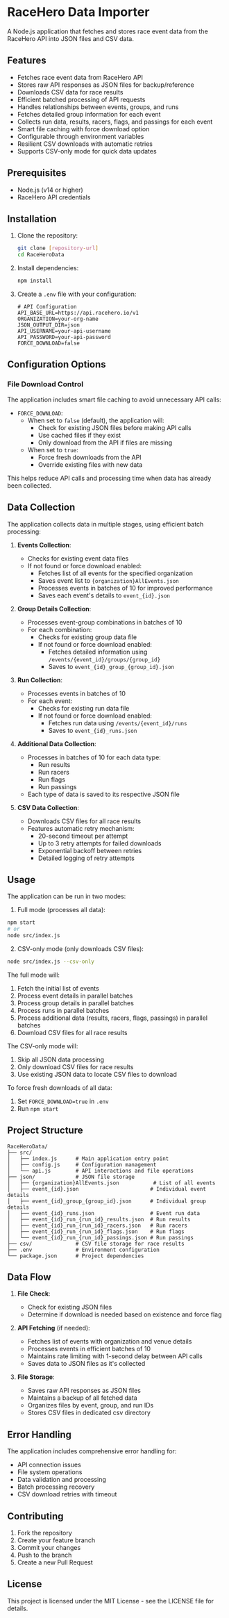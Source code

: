 # RaceHero Data Importer

A Node.js application that fetches and stores race event data from the RaceHero API into JSON files and CSV data.

## Features

- Fetches race event data from RaceHero API
- Stores raw API responses as JSON files for backup/reference
- Downloads CSV data for race results
- Efficient batched processing of API requests
- Handles relationships between events, groups, and runs
- Fetches detailed group information for each event
- Collects run data, results, racers, flags, and passings for each event
- Smart file caching with force download option
- Configurable through environment variables
- Resilient CSV downloads with automatic retries
- Supports CSV-only mode for quick data updates

## Prerequisites

- Node.js (v14 or higher)
- RaceHero API credentials

## Installation

1. Clone the repository:
   ```bash
   git clone [repository-url]
   cd RaceHeroData
   ```

2. Install dependencies:
   ```bash
   npm install
   ```

3. Create a `.env` file with your configuration:
   ```env
   # API Configuration
   API_BASE_URL=https://api.racehero.io/v1
   ORGANIZATION=your-org-name
   JSON_OUTPUT_DIR=json
   API_USERNAME=your-api-username
   API_PASSWORD=your-api-password
   FORCE_DOWNLOAD=false
   ```

## Configuration Options

### File Download Control
The application includes smart file caching to avoid unnecessary API calls:

- `FORCE_DOWNLOAD`: 
  - When set to `false` (default), the application will:
    - Check for existing JSON files before making API calls
    - Use cached files if they exist
    - Only download from the API if files are missing
  - When set to `true`:
    - Force fresh downloads from the API
    - Override existing files with new data

This helps reduce API calls and processing time when data has already been collected.

## Data Collection

The application collects data in multiple stages, using efficient batch processing:

1. **Events Collection**:
   - Checks for existing event data files
   - If not found or force download enabled:
     - Fetches list of all events for the specified organization
     - Saves event list to `{organization}AllEvents.json`
     - Processes events in batches of 10 for improved performance
     - Saves each event's details to `event_{id}.json`

2. **Group Details Collection**:
   - Processes event-group combinations in batches of 10
   - For each combination:
     - Checks for existing group data file
     - If not found or force download enabled:
       - Fetches detailed information using `/events/{event_id}/groups/{group_id}`
       - Saves to `event_{id}_group_{group_id}.json`

3. **Run Collection**:
   - Processes events in batches of 10
   - For each event:
     - Checks for existing run data file
     - If not found or force download enabled:
       - Fetches run data using `/events/{event_id}/runs`
       - Saves to `event_{id}_runs.json`

4. **Additional Data Collection**:
   - Processes in batches of 10 for each data type:
     - Run results
     - Run racers
     - Run flags
     - Run passings
   - Each type of data is saved to its respective JSON file

5. **CSV Data Collection**:
   - Downloads CSV files for all race results
   - Features automatic retry mechanism:
     - 20-second timeout per attempt
     - Up to 3 retry attempts for failed downloads
     - Exponential backoff between retries
     - Detailed logging of retry attempts

## Usage

The application can be run in two modes:

1. Full mode (processes all data):
```bash
npm start
# or
node src/index.js
```

2. CSV-only mode (only downloads CSV files):
```bash
node src/index.js --csv-only
```

The full mode will:
1. Fetch the initial list of events
2. Process event details in parallel batches
3. Process group details in parallel batches
4. Process runs in parallel batches
5. Process additional data (results, racers, flags, passings) in parallel batches
6. Download CSV files for all race results

The CSV-only mode will:
1. Skip all JSON data processing
2. Only download CSV files for race results
3. Use existing JSON data to locate CSV files to download

To force fresh downloads of all data:
1. Set `FORCE_DOWNLOAD=true` in `.env`
2. Run `npm start`

## Project Structure

```
RaceHeroData/
├── src/
│   ├── index.js      # Main application entry point
│   ├── config.js     # Configuration management
│   └── api.js        # API interactions and file operations
├── json/             # JSON file storage
│   ├── {organization}AllEvents.json           # List of all events
│   ├── event_{id}.json                       # Individual event details
│   ├── event_{id}_group_{group_id}.json      # Individual group details
│   ├── event_{id}_runs.json                  # Event run data
│   ├── event_{id}_run_{run_id}_results.json  # Run results
│   ├── event_{id}_run_{run_id}_racers.json   # Run racers
│   ├── event_{id}_run_{run_id}_flags.json    # Run flags
│   └── event_{id}_run_{run_id}_passings.json # Run passings
├── csv/              # CSV file storage for race results
├── .env              # Environment configuration
└── package.json      # Project dependencies
```

## Data Flow

1. **File Check**:
   - Check for existing JSON files
   - Determine if download is needed based on existence and force flag

2. **API Fetching** (if needed):
   - Fetches list of events with organization and venue details
   - Processes events in efficient batches of 10
   - Maintains rate limiting with 1-second delay between API calls
   - Saves data to JSON files as it's collected

3. **File Storage**:
   - Saves raw API responses as JSON files
   - Maintains a backup of all fetched data
   - Organizes files by event, group, and run IDs
   - Stores CSV files in dedicated csv directory

## Error Handling

The application includes comprehensive error handling for:
- API connection issues
- File system operations
- Data validation and processing
- Batch processing recovery
- CSV download retries with timeout

## Contributing

1. Fork the repository
2. Create your feature branch
3. Commit your changes
4. Push to the branch
5. Create a new Pull Request

## License

This project is licensed under the MIT License - see the LICENSE file for details.
